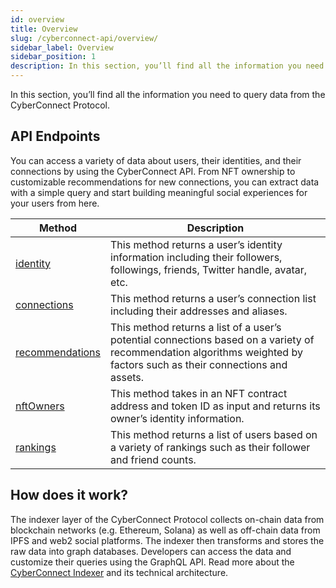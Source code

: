 ```yaml
---
id: overview
title: Overview
slug: /cyberconnect-api/overview/
sidebar_label: Overview
sidebar_position: 1
description: In this section, you’ll find all the information you need to query data from the CyberConnect Protocol.
---
```


In this section, you’ll find all the information you need to query data from the CyberConnect Protocol.

## API Endpoints

You can access a variety of data about users, their identities, and their connections by using the CyberConnect API. From NFT ownership to customizable recommendations for new connections, you can extract data with a simple query and start building meaningful social experiences for your users from here.

| Method                                                         | Description                                                                                                                                                            |
| -------------------------------------------------------------- | ---------------------------------------------------------------------------------------------------------------------------------------------------------------------- |
| [identity](/cyberconnect-api/graphql-api/identity)               | This method returns a user’s identity information including their followers, followings, friends, Twitter handle, avatar, etc.                                         |
| [connections](/cyberconnect-api/graphql-api/connection)         | This method returns a user’s connection list including their addresses and aliases.                                                                                    |
| [recommendations](/cyberconnect-api/graphql-api/recommendations) | This method returns a list of a user’s potential connections based on a variety of recommendation algorithms weighted by factors such as their connections and assets. |
| [nftOwners](/cyberconnect-api/graphql-api/nftOwners)             | This method takes in an NFT contract address and token ID as input and returns its owner’s identity information.                                                       |
| [rankings](/cyberconnect-api/graphql-api/rankings)               | This method returns a list of users based on a variety of rankings such as their follower and friend counts.                                                           |

## How does it work?

The indexer layer of the CyberConnect Protocol collects on-chain data from blockchain networks (e.g. Ethereum, Solana) as well as off-chain data from IPFS and web2 social platforms. The indexer then transforms and stores the raw data into graph databases. Developers can access the data and customize their queries using the GraphQL API. Read more about the [CyberConnect Indexer](/protocol/cyberconnect-indexer/) and its technical architecture.

